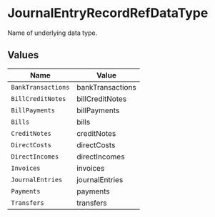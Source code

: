 # JournalEntryRecordRefDataType

Name of underlying data type.


## Values

| Name               | Value              |
| ------------------ | ------------------ |
| `BankTransactions` | bankTransactions   |
| `BillCreditNotes`  | billCreditNotes    |
| `BillPayments`     | billPayments       |
| `Bills`            | bills              |
| `CreditNotes`      | creditNotes        |
| `DirectCosts`      | directCosts        |
| `DirectIncomes`    | directIncomes      |
| `Invoices`         | invoices           |
| `JournalEntries`   | journalEntries     |
| `Payments`         | payments           |
| `Transfers`        | transfers          |
